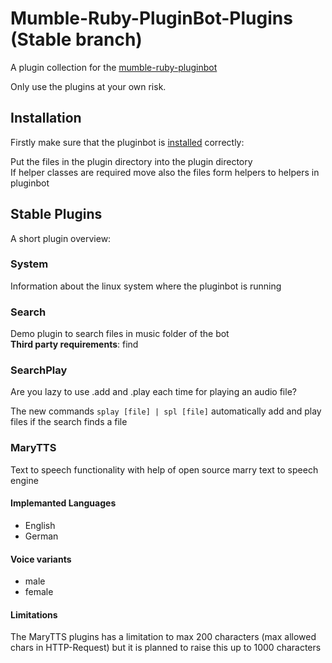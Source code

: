 # Mumble-Ruby-PluginBot-Plugins (Stable branch)
A plugin collection for the [mumble-ruby-pluginbot](https://github.com/Shadowsith/mumble-ruby-pluginbot)

Only use the plugins at your own risk.

## Installation
Firstly make sure that the pluginbot is [installed](http://mumble-ruby-pluginbot.readthedocs.io/en/master/installation_howto.html) correctly: 

Put the files in the plugin directory into the plugin directory<br>
If helper classes are required move also the files form helpers to helpers in pluginbot

## Stable Plugins
A short plugin overview:

### System
Information about the linux system where the pluginbot is running

### Search
Demo plugin to search files in music folder of the bot<br>
**Third party requirements**: find <br>

### SearchPlay
Are you lazy to use .add and .play each time for playing an audio file?

The new commands <code>splay [file] | spl [file]</code> automatically add and play files if the search finds a file

### MaryTTS
Text to speech functionality with help of open source marry text to speech engine<br>

#### Implemanted Languages
* English
* German

#### Voice variants
* male
* female

#### Limitations
The MaryTTS plugins has a limitation to max 200 characters (max allowed chars in HTTP-Request) but it is planned to
raise this up to 1000 characters
